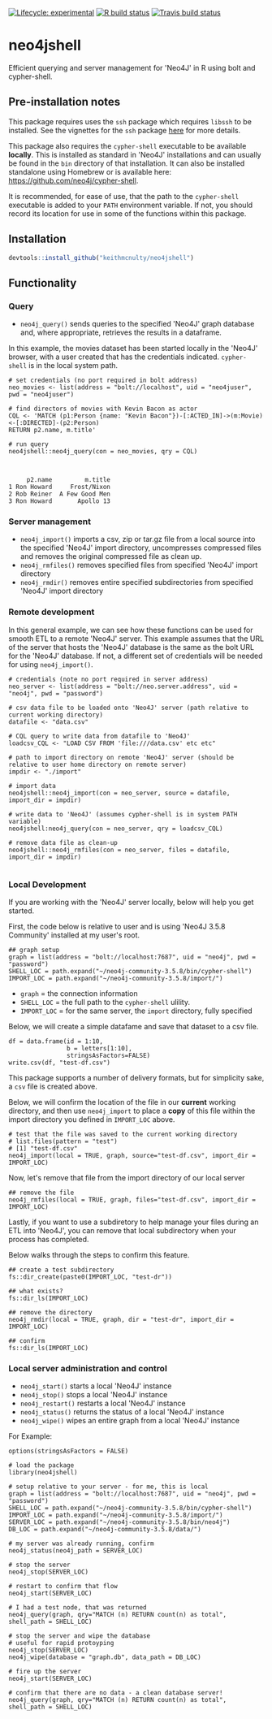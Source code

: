 <!-- badges: start -->
[![Lifecycle: experimental](https://img.shields.io/badge/lifecycle-experimental-orange.svg)](https://www.tidyverse.org/lifecycle/#experimental)
[![R build status](https://github.com/keithmcnulty/neo4jshell/workflows/R-CMD-check/badge.svg)](https://github.com/keithmcnulty/neo4jshell/actions)
[![Travis build status](https://travis-ci.com/keithmcnulty/neo4jshell.svg?branch=master)](https://travis-ci.com/keithmcnulty/neo4jshell)
<!-- badges: end -->

# neo4jshell
Efficient querying and server management for 'Neo4J' in R using bolt and cypher-shell.  

## Pre-installation notes
This package requires uses the `ssh` package which requires `libssh` to be installed.  See the vignettes for the `ssh` package [here](https://CRAN.R-project.org/package=ssh) for more details.

This package also requires the `cypher-shell` executable to be available **locally**.  This is installed as standard in 'Neo4J' installations and can usually be found in the `bin` directory of that installation.  It can also be installed standalone using Homebrew or is available here:  https://github.com/neo4j/cypher-shell.

It is recommended, for ease of use, that the path to the `cypher-shell` executable is added to your `PATH` environment variable.  If not, you should record its location for use in some of the functions within this package.

## Installation

```r
devtools::install_github("keithmcnulty/neo4jshell")
```

## Functionality

### Query

- `neo4j_query()` sends queries to the specified 'Neo4J' graph database and, where appropriate, retrieves the results in a dataframe.

In this example, the movies dataset has been started locally in the 'Neo4J' browser, with a user created that has the credentials indicated.   `cypher-shell` is in the local system path. 
```
# set credentials (no port required in bolt address)
neo_movies <- list(address = "bolt://localhost", uid = "neo4juser", pwd = "neo4juser")

# find directors of movies with Kevin Bacon as actor
CQL <- 'MATCH (p1:Person {name: "Kevin Bacon"})-[:ACTED_IN]->(m:Movie)<-[:DIRECTED]-(p2:Person)
RETURN p2.name, m.title'

# run query
neo4jshell::neo4j_query(con = neo_movies, qry = CQL)



     p2.name         m.title
1 Ron Howard     Frost/Nixon
2 Rob Reiner  A Few Good Men
3 Ron Howard       Apollo 13

```

### Server management

- `neo4j_import()` imports a csv, zip or tar.gz file from a local source into the specified 'Neo4J' import directory, uncompresses compressed files and removes the original compressed file as clean up.
- `neo4j_rmfiles()` removes specified files from specified 'Neo4J' import directory
- `neo4j_rmdir()` removes entire specified subdirectories from specified 'Neo4J' import directory

### Remote development

In this general example, we can see how these functions can be used for smooth ETL to a remote 'Neo4J' server.  This example assumes that the URL of the server that hosts the 'Neo4J' database is the same as the bolt URL for the 'Neo4J' database.  If not, a different set of credentials will be needed for using `neo4j_import()`.

```
# credentials (note no port required in server address)
neo_server <- list(address = "bolt://neo.server.address", uid = "neo4j", pwd = "password")

# csv data file to be loaded onto 'Neo4J' server (path relative to current working directory)
datafile <- "data.csv"

# CQL query to write data from datafile to 'Neo4J'
loadcsv_CQL <- "LOAD CSV FROM 'file:///data.csv' etc etc"

# path to import directory on remote 'Neo4J' server (should be relative to user home directory on remote server)
impdir <- "./import"

# import data
neo4jshell::neo4j_import(con = neo_server, source = datafile, import_dir = impdir)

# write data to 'Neo4J' (assumes cypher-shell is in system PATH variable)
neo4jshell:neo4j_query(con = neo_server, qry = loadcsv_CQL)

# remove data file as clean-up
neo4jshell::neo4j_rmfiles(con = neo_server, files = datafile, import_dir = impdir)


```

### Local Development

If you are working with the 'Neo4J' server locally, below will help you get started.  

First, the code below is relative to user and is using 'Neo4J 3.5.8 Community' installed at my user's root.

```
## graph setup
graph = list(address = "bolt://localhost:7687", uid = "neo4j", pwd = "password")
SHELL_LOC = path.expand("~/neo4j-community-3.5.8/bin/cypher-shell")
IMPORT_LOC = path.expand("~/neo4j-community-3.5.8/import/")
```

- `graph` = the connection information
- `SHELL_LOC` = the full path to the `cypher-shell` ulility.  
- `IMPORT_LOC` = for the same server, the `import` directory, fully specified

Below, we will create a simple datafame and save that dataset to a csv file.

```
df = data.frame(id = 1:10, 
                b = letters[1:10], 
                stringsAsFactors=FALSE)
write.csv(df, "test-df.csv")
```

This package supports a number of delivery formats, but for simplicity sake, a `csv` file is created above.

Below, we will confirm the location of the file in our __current__ working directory, and then use `neo4j_import` to place a **copy** of this file within the import directory you defined in `IMPORT_LOC` above.  

```
# test that the file was saved to the current working directory
# list.files(pattern = "test")
# [1] "test-df.csv"
neo4j_import(local = TRUE, graph, source="test-df.csv", import_dir = IMPORT_LOC)
```

Now, let's remove that file from the import directory of our local server

```
## remove the file
neo4j_rmfiles(local = TRUE, graph, files="test-df.csv", import_dir = IMPORT_LOC)
```

Lastly, if you want to use a subdiretory to help manage your files during an ETL into 'Neo4J', you can remove that local subdirectory when your process has completed.

Below walks through the steps to confirm this feature.

```
## create a test subdirectory
fs::dir_create(paste0(IMPORT_LOC, "test-dr"))

## what exists?
fs::dir_ls(IMPORT_LOC)

## remove the directory
neo4j_rmdir(local = TRUE, graph, dir = "test-dr", import_dir = IMPORT_LOC)

## confirm
fs::dir_ls(IMPORT_LOC)
```

### Local server administration and control

- `neo4j_start()` starts a local 'Neo4J' instance
- `neo4j_stop()` stops a local 'Neo4J' instance
- `neo4j_restart()` restarts a local 'Neo4J' instance
- `neo4j_status()` returns the status of a local 'Neo4J' instance
- `neo4j_wipe()` wipes an entire graph from a local 'Neo4J' instance


For Example:

```
options(stringsAsFactors = FALSE)

# load the package
library(neo4jshell)

# setup relative to your server - for me, this is local
graph = list(address = "bolt://localhost:7687", uid = "neo4j", pwd = "password")
SHELL_LOC = path.expand("~/neo4j-community-3.5.8/bin/cypher-shell")
IMPORT_LOC = path.expand("~/neo4j-community-3.5.8/import/")
SERVER_LOC = path.expand("~/neo4j-community-3.5.8/bin/neo4j")
DB_LOC = path.expand("~/neo4j-community-3.5.8/data/")

# my server was already running, confirm
neo4j_status(neo4j_path = SERVER_LOC)

# stop the server
neo4j_stop(SERVER_LOC)

# restart to confirm that flow
neo4j_start(SERVER_LOC)

# I had a test node, that was returned
neo4j_query(graph, qry="MATCH (n) RETURN count(n) as total", shell_path = SHELL_LOC)

# stop the server and wipe the database
# useful for rapid protoyping
neo4j_stop(SERVER_LOC)
neo4j_wipe(database = "graph.db", data_path = DB_LOC)

# fire up the server
neo4j_start(SERVER_LOC)

# confirm that there are no data - a clean database server!
neo4j_query(graph, qry="MATCH (n) RETURN count(n) as total", shell_path = SHELL_LOC)
```

